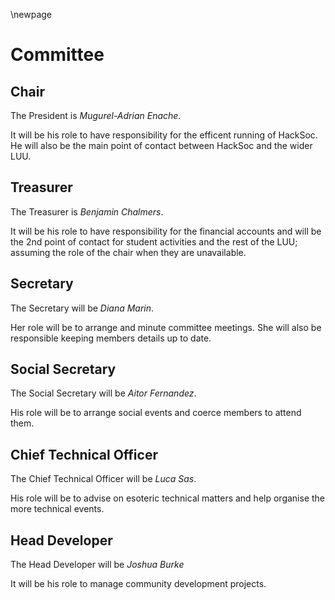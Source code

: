 \newpage
# Committee

## Chair
The President is _Mugurel-Adrian Enache_.

It will be his role to have responsibility for the efficent running of HackSoc.
He will also be the main point of contact between HackSoc and the wider LUU.

## Treasurer
The Treasurer is _Benjamin Chalmers_.

It will be his role to have responsibility for the financial accounts and will be the 2$\text{nd}$ point of contact for student activities and the rest of the LUU; assuming the role of the chair when they are unavailable.

## Secretary
The Secretary will be _Diana Marin_.

Her role will be to arrange and minute committee meetings. She will also be responsible keeping members details up to date.

## Social Secretary
The Social Secretary will be _Aitor Fernandez_.

His role will be to arrange social events and coerce members to attend them.

## Chief Technical Officer
The Chief Technical Officer will be _Luca Sas_.

His role will be to advise on esoteric technical matters and help organise the more technical events.

## Head Developer
The Head Developer will be _Joshua Burke_

It will be his role to manage community development projects.

